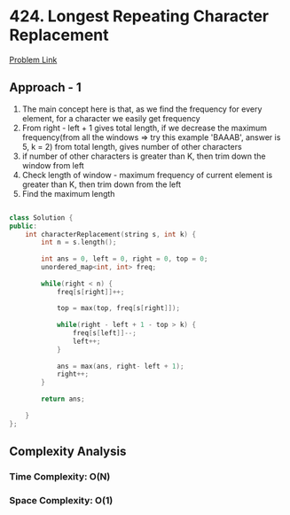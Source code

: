 # 424. Longest Repeating Character Replacement

[Problem Link](https://leetcode.com/problems/longest-repeating-character-replacement/)

## Approach - 1

1. The main concept here is that, as we find the frequency for every element, for a character we easily get frequency
2. From right - left + 1 gives total length, if we decrease the maximum frequency(from all the windows => try this example 'BAAAB', answer is 5, k = 2) from total length, gives number of other characters
3. if number of other characters is greater than K, then trim down the window from left
4. Check length of window - maximum frequency of current element is greater than K, then trim down from the left
5. Find the maximum length

```c++

class Solution {
public:
    int characterReplacement(string s, int k) {
        int n = s.length();
        
        int ans = 0, left = 0, right = 0, top = 0;
        unordered_map<int, int> freq;
        
        while(right < n) {
            freq[s[right]]++;
            
            top = max(top, freq[s[right]]);
            
            while(right - left + 1 - top > k) {
                freq[s[left]]--;
                left++;
            }
            
            ans = max(ans, right- left + 1);
            right++;
        }
        
        return ans;
        
    }
};

```

## Complexity Analysis

### Time Complexity: O(N)

### Space Complexity: O(1)
